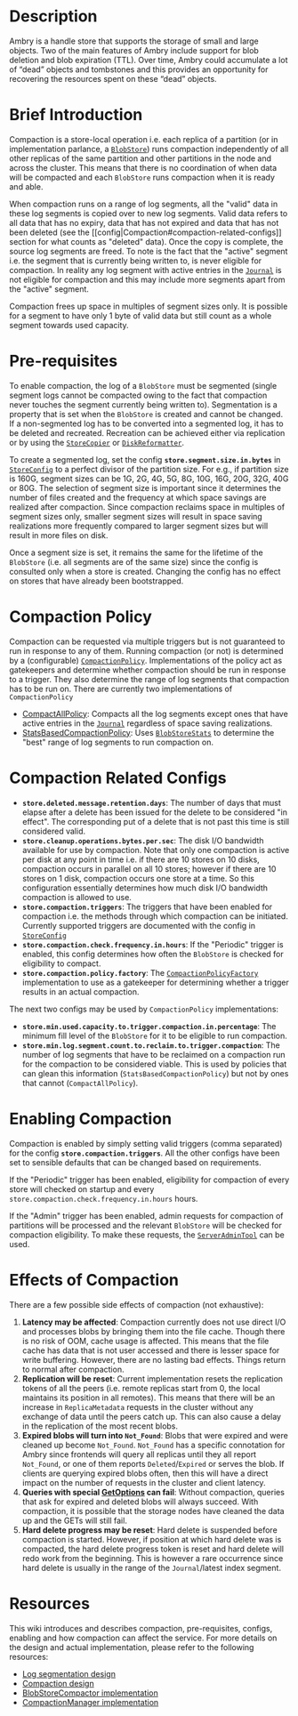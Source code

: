 # Description
Ambry is a handle store that supports the storage of small and large objects. Two of the main features of Ambry include support for blob deletion and blob expiration (TTL). Over time, Ambry could accumulate a lot of “dead” objects and tombstones and this provides an opportunity for recovering the resources spent on these “dead” objects. 
# Brief Introduction
Compaction is a store-local operation i.e. each replica of a partition (or in implementation parlance, a [`BlobStore`](https://github.com/linkedin/ambry/blob/master/ambry-store/src/main/java/com.github.ambry.store/BlobStore.java)) runs compaction independently of all other replicas of the same partition and other partitions in the node and across the cluster. This means that there is no coordination of when data will be compacted and each `BlobStore` runs compaction when it is ready and able.

When compaction runs on a range of log segments, all the "valid" data in these log segments is copied over to new log segments. Valid data refers to all data that has no expiry, data that has not expired and data that has not been deleted (see the [[config|Compaction#compaction-related-configs]] section for what counts as "deleted" data). Once the copy is complete, the source log segments are freed. To note is the fact that the "active" segment i.e. the segment that is currently being written to, is never eligible for compaction. In reality any log segment with active entries in the [`Journal`](https://github.com/linkedin/ambry/blob/master/ambry-store/src/main/java/com.github.ambry.store/Journal.java) is not eligible for compaction and this may include more segments apart from the "active" segment. 

Compaction frees up space in multiples of segment sizes only. It is possible for a segment to have only 1 byte of valid data but still count as a whole segment towards used capacity. 
# Pre-requisites
To enable compaction, the log of a `BlobStore` must be segmented (single segment logs cannot be compacted owing to the fact that compaction never touches the segment currently being written to). Segmentation is a property that is set when the `BlobStore` is created and cannot be changed. If a non-segmented log has to be converted into a segmented log, it has to be deleted and recreated. Recreation can be achieved either via replication or by using the [`StoreCopier`](https://github.com/linkedin/ambry/blob/master/ambry-tools/src/main/java/com.github.ambry/store/StoreCopier.java) or [`DiskReformatter`](https://github.com/linkedin/ambry/blob/master/ambry-tools/src/main/java/com.github.ambry/store/DiskReformatter.java).

To create a segmented log, set the config **`store.segment.size.in.bytes`** in [`StoreConfig`](https://github.com/linkedin/ambry/blob/master/ambry-api/src/main/java/com.github.ambry/config/StoreConfig.java) to a perfect divisor of the partition size. For e.g., if partition size is 160G, segment sizes can be 1G, 2G, 4G, 5G, 8G, 10G, 16G, 20G, 32G, 40G or 80G. The selection of segment size is important since it determines the number of files created and the frequency at which space savings are realized after compaction. Since compaction reclaims space in multiples of segment sizes only, smaller segment sizes will result in space saving realizations more frequently compared to larger segment sizes but will result in more files on disk.

Once a segment size is set, it remains the same for the lifetime of the `BlobStore` (i.e. all segments are of the same size) since the config is consulted only when a store is created. Changing the config has no effect on stores that have already been bootstrapped. 
# Compaction Policy
Compaction can be requested via multiple triggers but is not guaranteed to run in response to any of them. Running compaction (or not) is determined by a (configurable) [`CompactionPolicy`](https://github.com/linkedin/ambry/blob/master/ambry-store/src/main/java/com.github.ambry.store/CompactionPolicy.java). Implementations of the policy act as gatekeepers and determine whether compaction should be run in response to a trigger. They also determine the range of log segments that compaction has to be run on. 
There are currently two implementations of `CompactionPolicy`
* [CompactAllPolicy](https://github.com/linkedin/ambry/blob/master/ambry-store/src/main/java/com.github.ambry.store/CompactAllPolicyFactory.java): Compacts all the log segments except ones that have active entries in the [`Journal`](https://github.com/linkedin/ambry/blob/master/ambry-store/src/main/java/com.github.ambry.store/Journal.java) regardless of space saving realizations.
* [StatsBasedCompactionPolicy](https://github.com/linkedin/ambry/blob/master/ambry-store/src/main/java/com.github.ambry.store/StatsBasedCompactionPolicy.java): Uses [`BlobStoreStats`](https://github.com/linkedin/ambry/blob/master/ambry-store/src/main/java/com.github.ambry.store/BlobStoreStats.java) to determine the "best" range of log segments to run compaction on. 
# Compaction Related Configs
* **`store.deleted.message.retention.days`**: The number of days that must elapse after a delete has been issued for the delete to be considered "in effect". The corresponding put of a delete that is not past this time is still considered valid.
* **`store.cleanup.operations.bytes.per.sec`**: The disk I/O bandwidth available for use by compaction. Note that only one compaction is active per disk at any point in time i.e. if there are 10 stores on 10 disks, compaction occurs in parallel on all 10 stores; however if there are 10 stores on 1 disk, compaction occurs one store at a time. So this configuration essentially determines how much disk I/O bandwidth compaction is allowed to use.
* **`store.compaction.triggers`**: The triggers that have been enabled for compaction i.e. the methods through which compaction can be initiated. Currently supported triggers are documented with the config in [`StoreConfig`](https://github.com/linkedin/ambry/blob/master/ambry-api/src/main/java/com.github.ambry/config/StoreConfig.java)
* **`store.compaction.check.frequency.in.hours`**: If the "Periodic" trigger is enabled, this config determines how often the `BlobStore` is checked for eligibility to compact.
* **`store.compaction.policy.factory`**: The [`CompactionPolicyFactory`](https://github.com/linkedin/ambry/blob/master/ambry-store/src/main/java/com.github.ambry.store/CompactionPolicyFactory.java) implementation to use as a gatekeeper for determining whether a trigger results in an actual compaction.

The next two configs may be used by `CompactionPolicy` implementations:
* **`store.min.used.capacity.to.trigger.compaction.in.percentage`**: The minimum fill level of the `BlobStore` for it to be eligible to run compaction. 
* **`store.min.log.segment.count.to.reclaim.to.trigger.compaction`**: The number of log segments that have to be reclaimed on a compaction run for the compaction to be considered viable. This is used by policies that can glean this information (`StatsBasedCompactionPolicy`) but not by ones that cannot (`CompactAllPolicy`).
# Enabling Compaction
Compaction is enabled by simply setting valid triggers (comma separated) for the config **`store.compaction.triggers`**. All the other configs have been set to sensible defaults that can be changed based on requirements.

If the "Periodic" trigger has been enabled, eligibility for compaction of every store will checked on startup and every `store.compaction.check.frequency.in.hours` hours.

If the "Admin" trigger has been enabled, admin requests for compaction of partitions will be processed and the relevant `BlobStore` will be checked for compaction eligibility. To make these requests, the [`ServerAdminTool`](https://github.com/linkedin/ambry/blob/master/ambry-tools/src/main/java/com.github.ambry/tools/admin/ServerAdminTool.java)
 can be used.
# Effects of Compaction
There are a few possible side effects of compaction (not exhaustive):
1. **Latency may be affected**: Compaction currently does not use direct I/O and processes blobs by bringing them into the file cache. Though there is no risk of OOM, cache usage is affected. This means that the file cache has data that is not user accessed and there is lesser space for write buffering. However, there are no lasting bad effects. Things return to normal after compaction.
2. **Replication will be reset**: Current implementation resets the replication tokens of all the peers (i.e. remote replicas start from 0, the local maintains its position in all remotes). This means that there will be an increase in `ReplicaMetadata` requests in the cluster without any exchange of data until the peers catch up. This can also cause a delay in the replication of the most recent blobs.
3. **Expired blobs will turn into `Not_Found`**: Blobs that were expired and were cleaned up become `Not_Found`. `Not_Found` has a specific connotation for Ambry since frontends will query all replicas until they all report `Not_Found`, or one of them reports `Deleted`/`Expired` or serves the blob. If clients are querying expired blobs often, then this will have a direct impact on the number of requests in the cluster and client latency.
4. **Queries with special [GetOptions](https://github.com/linkedin/ambry/blob/master/ambry-api/src/main/java/com.github.ambry/protocol/GetOption.java) can fail**: Without compaction, queries that ask for expired and deleted blobs will always succeed. With compaction, it is possible that the storage nodes have cleaned the data up and the GETs will still fail.
5. **Hard delete progress may be reset**: Hard delete is suspended before compaction is started. However, if position at which hard delete was is compacted, the hard delete progress token is reset and hard delete will redo work from the beginning. This is however a rare occurrence since hard delete is usually in the range of the `Journal`/latest index segment.
# Resources
This wiki introduces and describes compaction, pre-requisites, configs, enabling and how compaction can affect the service. For more details on the design and actual implementation, please refer to the following resources:
* [Log segmentation design](https://docs.google.com/document/d/1tTttYKoMQlHsdUWDt3VJ_rUxPWKipcWhhHFFXg-QleY/edit?usp=sharing)
* [Compaction design](https://docs.google.com/document/d/1RRqTO2htAkPHgaubLrXWIw6SoViWMDTXtZdNLW55gU0/edit?usp=sharing)
* [BlobStoreCompactor implementation](https://github.com/linkedin/ambry/blob/master/ambry-store/src/main/java/com.github.ambry.store/BlobStoreCompactor.java)
* [CompactionManager implementation](https://github.com/linkedin/ambry/blob/master/ambry-store/src/main/java/com.github.ambry.store/CompactionManager.java)
